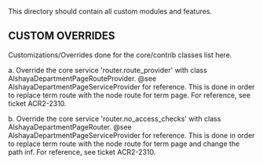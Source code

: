 This directory should contain all custom modules and features.

CUSTOM OVERRIDES
----------------

Customizations/Overrides done for the core/contrib classes list here.

a. Override the core service 'router.route_provider' with class AlshayaDepartmentPageRouteProvider.
   @see AlshayaDepartmentPageServiceProvider for reference. This is done in order to replace term
   route with the node route for term page. For reference, see ticket ACR2-2310.

b. Override the core service 'router.no_access_checks' with class AlshayaDepartmentPageRouter.
   @see AlshayaDepartmentPageServiceProvider for reference. This is done in order to replace term
   route with the node route for term page and change the path inf. For reference, see ticket ACR2-2310.
